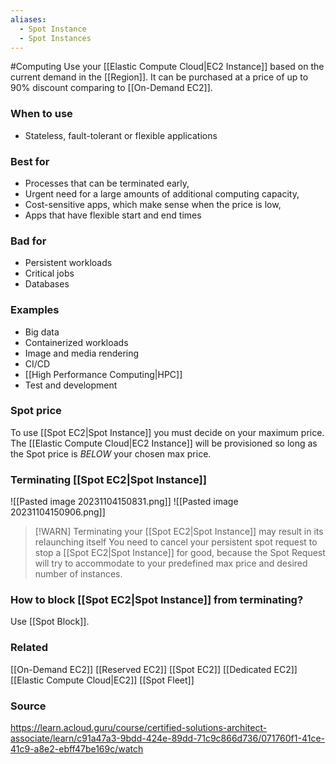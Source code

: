 ```yaml
---
aliases:
  - Spot Instance
  - Spot Instances
---
```

#Computing 
Use your [[Elastic Compute Cloud|EC2 Instance]] based on the current demand in the [[Region]].
It can be purchased at a price of up to 90% discount comparing to [[On-Demand EC2]].
### When to use
* Stateless, fault-tolerant or flexible applications
### Best for
* Processes that can be terminated early,
* Urgent need for a large amounts of additional computing capacity,
* Cost-sensitive apps, which make sense when the price is low,
* Apps that have flexible start and end times
### Bad for
* Persistent workloads
* Critical jobs
* Databases
### Examples
* Big data
* Containerized workloads
* Image and media rendering
* CI/CD
* [[High Performance Computing|HPC]]
* Test and development
### Spot price
To use [[Spot EC2|Spot Instance]] you must decide on your maximum price.
The [[Elastic Compute Cloud|EC2 Instance]] will be provisioned so long as the Spot price is *BELOW* your chosen max price.

### Terminating [[Spot EC2|Spot Instance]]

![[Pasted image 20231104150831.png]]
![[Pasted image 20231104150906.png]]
> [!WARN] Terminating your [[Spot EC2|Spot Instance]] may result in its relaunching itself
> You need to cancel your persistent spot request to stop a [[Spot EC2|Spot Instance]] for good, because the Spot Request will try to accommodate to your predefined max price and desired number of instances.

### How to block [[Spot EC2|Spot Instance]] from terminating?
Use [[Spot Block]].
### Related
[[On-Demand EC2]]
[[Reserved EC2]]
[[Spot EC2]]
[[Dedicated EC2]]
[[Elastic Compute Cloud|EC2]]
[[Spot Fleet]]
### Source
https://learn.acloud.guru/course/certified-solutions-architect-associate/learn/c91a47a3-9bdd-424e-89dd-71c9c866d736/071760f1-41ce-41c9-a8e2-ebff47be169c/watch
